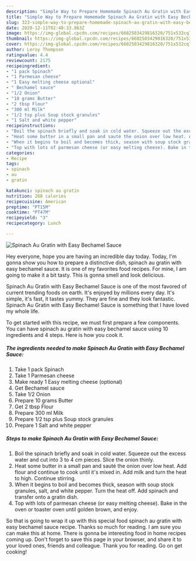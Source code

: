 ```yaml
---
description: "Simple Way to Prepare Homemade Spinach Au Gratin with Easy Bechamel Sauce"
title: "Simple Way to Prepare Homemade Spinach Au Gratin with Easy Bechamel Sauce"
slug: 323-simple-way-to-prepare-homemade-spinach-au-gratin-with-easy-bechamel-sauce
date: 2020-12-11T02:40:33.863Z
image: https://img-global.cpcdn.com/recipes/6602503429816320/751x532cq70/spinach-au-gratin-with-easy-bechamel-sauce-recipe-main-photo.jpg
thumbnail: https://img-global.cpcdn.com/recipes/6602503429816320/751x532cq70/spinach-au-gratin-with-easy-bechamel-sauce-recipe-main-photo.jpg
cover: https://img-global.cpcdn.com/recipes/6602503429816320/751x532cq70/spinach-au-gratin-with-easy-bechamel-sauce-recipe-main-photo.jpg
author: Leroy Thompson
ratingvalue: 4.4
reviewcount: 2175
recipeingredient:
- "1 pack Spinach"
- "1 Parmesan cheese"
- "1 Easy melting cheese optional"
- " Bechamel sauce"
- "1/2 Onion"
- "10 grams Butter"
- "2 tbsp Flour"
- "300 ml Milk"
- "1/2 tsp plus Soup stock granules"
- "1 Salt and white pepper"
recipeinstructions:
- "Boil the spinach briefly and soak in cold water. Squeeze out the excess water and cut into 3 to 4 cm pieces. Slice the onion thinly."
- "Heat some butter in a small pan and sauté the onion over low heat. Add flour and continue to cook until it&#39;s mixed in. Add milk and turn the heat to high. Continue stirring."
- "When it begins to boil and becomes thick, season with soup stock granules, salt, and white pepper. Turn the heat off. Add spinach and transfer onto a gratin dish."
- "Top with lots of parmesan cheese (or easy melting cheese). Bake in the oven or toaster oven until golden brown, and enjoy."
categories:
- Recipe
tags:
- spinach
- au
- gratin

katakunci: spinach au gratin 
nutrition: 268 calories
recipecuisine: American
preptime: "PT15M"
cooktime: "PT47M"
recipeyield: "3"
recipecategory: Lunch

---
```



![Spinach Au Gratin with Easy Bechamel Sauce](https://img-global.cpcdn.com/recipes/6602503429816320/751x532cq70/spinach-au-gratin-with-easy-bechamel-sauce-recipe-main-photo.jpg)

Hey everyone, hope you are having an incredible day today. Today, I'm gonna show you how to prepare a distinctive dish, spinach au gratin with easy bechamel sauce. It is one of my favorites food recipes. For mine, I am going to make it a bit tasty. This is gonna smell and look delicious.

Spinach Au Gratin with Easy Bechamel Sauce is one of the most favored of current trending foods on earth. It's enjoyed by millions every day. It's simple, it's fast, it tastes yummy. They are fine and they look fantastic. Spinach Au Gratin with Easy Bechamel Sauce is something that I have loved my whole life.




To get started with this recipe, we must first prepare a few components. You can have spinach au gratin with easy bechamel sauce using 10 ingredients and 4 steps. Here is how you cook it.

<!--inarticleads1-->

##### The ingredients needed to make Spinach Au Gratin with Easy Bechamel Sauce:

1. Take 1 pack Spinach
1. Take 1 Parmesan cheese
1. Make ready 1 Easy melting cheese (optional)
1. Get  Bechamel sauce
1. Take 1/2 Onion
1. Prepare 10 grams Butter
1. Get 2 tbsp Flour
1. Prepare 300 ml Milk
1. Prepare 1/2 tsp plus Soup stock granules
1. Prepare 1 Salt and white pepper




<!--inarticleads2-->

##### Steps to make Spinach Au Gratin with Easy Bechamel Sauce:

1. Boil the spinach briefly and soak in cold water. Squeeze out the excess water and cut into 3 to 4 cm pieces. Slice the onion thinly.
1. Heat some butter in a small pan and sauté the onion over low heat. Add flour and continue to cook until it&#39;s mixed in. Add milk and turn the heat to high. Continue stirring.
1. When it begins to boil and becomes thick, season with soup stock granules, salt, and white pepper. Turn the heat off. Add spinach and transfer onto a gratin dish.
1. Top with lots of parmesan cheese (or easy melting cheese). Bake in the oven or toaster oven until golden brown, and enjoy.




So that is going to wrap it up with this special food spinach au gratin with easy bechamel sauce recipe. Thanks so much for reading. I am sure you can make this at home. There is gonna be interesting food in home recipes coming up. Don't forget to save this page in your browser, and share it to your loved ones, friends and colleague. Thank you for reading. Go on get cooking!
